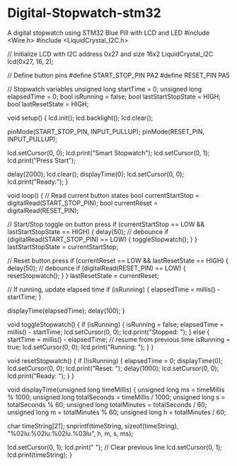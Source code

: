 # Digital-Stopwatch-stm32
A digital stopwatch using STM32 Blue Pill with LCD and LED
#include <Wire.h>
#include <LiquidCrystal_I2C.h>

// Initialize LCD with I2C address 0x27 and size 16x2
LiquidCrystal_I2C lcd(0x27, 16, 2);

// Define button pins
#define START_STOP_PIN PA2
#define RESET_PIN PA5

// Stopwatch variables
unsigned long startTime = 0;
unsigned long elapsedTime = 0;
bool isRunning = false;
bool lastStartStopState = HIGH;
bool lastResetState = HIGH;

void setup() {
  lcd.init();
  lcd.backlight();
  lcd.clear();

  pinMode(START_STOP_PIN, INPUT_PULLUP);
  pinMode(RESET_PIN, INPUT_PULLUP);

  lcd.setCursor(0, 0);
  lcd.print("Smart Stopwatch");
  lcd.setCursor(0, 1);
  lcd.print("Press Start");

  delay(2000);
  lcd.clear();
  displayTime(0);
  lcd.setCursor(0, 0);
  lcd.print("Ready:");
}

void loop() {
  // Read current button states
  bool currentStartStop = digitalRead(START_STOP_PIN);
  bool currentReset = digitalRead(RESET_PIN);

  // Start/Stop toggle on button press
  if (currentStartStop == LOW && lastStartStopState == HIGH) {
    delay(50); // debounce
    if (digitalRead(START_STOP_PIN) == LOW) {
      toggleStopwatch();
    }
  }
  lastStartStopState = currentStartStop;

  // Reset button press
  if (currentReset == LOW && lastResetState == HIGH) {
    delay(50); // debounce
    if (digitalRead(RESET_PIN) == LOW) {
      resetStopwatch();
    }
  }
  lastResetState = currentReset;

  // If running, update elapsed time
  if (isRunning) {
    elapsedTime = millis() - startTime;
  }

  displayTime(elapsedTime);
  delay(100);
}

void toggleStopwatch() {
  if (isRunning) {
    isRunning = false;
    elapsedTime = millis() - startTime;
    lcd.setCursor(0, 0);
    lcd.print("Stopped:       ");
  } else {
    startTime = millis() - elapsedTime;  // resume from previous time
    isRunning = true;
    lcd.setCursor(0, 0);
    lcd.print("Running:       ");
  }
}

void resetStopwatch() {
  if (!isRunning) {
    elapsedTime = 0;
    displayTime(0);
    lcd.setCursor(0, 0);
    lcd.print("Reset:         ");
    delay(1000);
    lcd.setCursor(0, 0);
    lcd.print("Ready:         ");
  }
}

void displayTime(unsigned long timeMillis) {
  unsigned long ms = timeMillis % 1000;
  unsigned long totalSeconds = timeMillis / 1000;
  unsigned long s = totalSeconds % 60;
  unsigned long totalMinutes = totalSeconds / 60;
  unsigned long m = totalMinutes % 60;
  unsigned long h = totalMinutes / 60;

  char timeString[21];
  snprintf(timeString, sizeof(timeString), "%02lu:%02lu:%02lu.%03lu", h, m, s, ms);

  lcd.setCursor(0, 1);
  lcd.print("                "); // Clear previous line
  lcd.setCursor(0, 1);
  lcd.print(timeString);
}